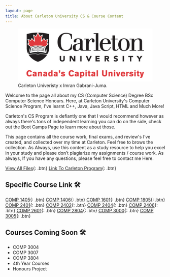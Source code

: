 ```yaml
---
layout: page
title: About Carleton University CS & Course Content
---
```


<figure class="first">
<img src="/assets/img/CarletonU.jpg">
<figcaption>Carleton Univeristy x Imran Gabrani-Juma.</figcaption>
</figure>

Welcome to the page all about my CS (Computer Science) Degree BSc Computer Science Honours. Here, at Carleton University's Computer Science Program, I've learnt C++, Java, Java Script, HTML and Much More!

Carleton's CS Program is defiantly one that I would recommend however as always there's tons of independent learning you can do on the side, check out the Boot Camps Page to learn more about those.

This page contains all the course work, final exams, and review's I’ve created, and collected over my time at Carleton. Feel free to brows the collection. As Always, use this content as a study resource to help you excel in your study and please don’t plagiarize my assignments / course work. As always, If you have any questions, please feel free to contact me Here.

[View All Files](https://github.com/ImranJuma/Carleton-University){: .btn}
[Link To Carleton Program](https://admissions.carleton.ca/programs/computer-science/){: .btn}

## Specific Course Link  🛠

[COMP 1405](https://github.com/ImranJuma/Carleton-University/tree/master/COMP-1405){: .btn}
[COMP 1406](https://github.com/ImranJuma/Carleton-University/tree/master/COMP-1406){: .btn}
[COMP 1601](https://github.com/ImranJuma/Carleton-University/tree/master/COMP-1601){: .btn}
[COMP 1805](https://github.com/ImranJuma/Carleton-University/tree/master/COMP-1805){: .btn}
[COMP 2401](https://github.com/ImranJuma/Carleton-University/tree/master/COMP-2401){: .btn}
[COMP 2402](https://github.com/ImranJuma/Carleton-University/tree/master/COMP-2402){: .btn}
[COMP 2404](https://github.com/ImranJuma/Carleton-University/tree/master/COMP-2404){: .btn}
[COMP 2406](https://github.com/ImranJuma/Carleton-University/tree/master/COMP-2406){: .btn}
[COMP 2601](https://github.com/ImranJuma/Carleton-University/tree/master/COMP-2601){: .btn}
[COMP 2804](https://github.com/ImranJuma/Carleton-University/tree/master/COMP-2804){: .btn}
[COMP 3000](https://github.com/ImranJuma/Carleton-University/tree/master/COMP-3000){: .btn}
[COMP 3005](https://github.com/ImranJuma/Carleton-University/tree/master/COMP-3005){: .btn}

## Courses Coming Soon 🛠
- COMP 3004
-	COMP 3007
- COMP 3804
- 4th Year Courses
- Honours Project
